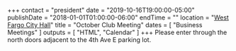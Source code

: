 +++
contact = "president"
date = "2019-10-16T19:00:00-05:00"
publishDate = "2018-01-01T01:00:00-06:00"
endTime = ""
location = "[West Fargo City Hall](/places/west-fargo-city-hall/)"
title = "October Club Meeting"
dates = [ "Business Meetings" ]
outputs = [ "HTML", "Calendar" ]
+++
Please enter through the north
doors adjacent to the 4th Ave E parking lot.

